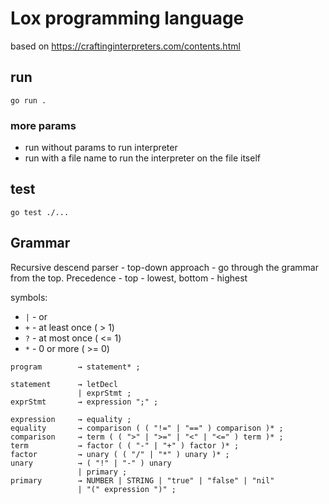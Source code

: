 # Lox programming language

based on https://craftinginterpreters.com/contents.html

## run
```
go run .
```
### more params
* run without params to run interpreter
* run with a file name to run the interpreter on the file itself


## test
```
go test ./...
```


## Grammar

Recursive descend parser - top-down approach - go through the grammar from the top. Precedence - top - lowest, bottom - highest

symbols:
* `|` - or
* `+` - at least once ( > 1)
* `?` - at most once ( <= 1)
* `*` - 0 or more ( >= 0)

```
program        → statement* ;

statement      → letDecl
               | exprStmt ;
exprStmt       → expression ";" ;

expression     → equality ;
equality       → comparison ( ( "!=" | "==" ) comparison )* ;
comparison     → term ( ( ">" | ">=" | "<" | "<=" ) term )* ;
term           → factor ( ( "-" | "+" ) factor )* ;
factor         → unary ( ( "/" | "*" ) unary )* ;
unary          → ( "!" | "-" ) unary
               | primary ;
primary        → NUMBER | STRING | "true" | "false" | "nil"
               | "(" expression ")" ;
```